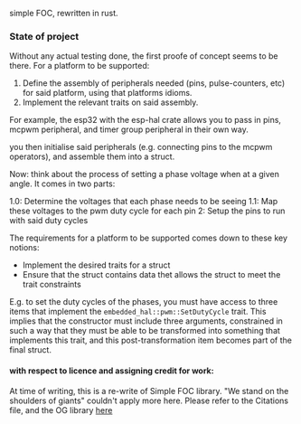 simple FOC, rewritten in rust.

### State of project

Without any actual testing done, the first proofe of concept seems to be there. For a platform to be supported:

1. Define the assembly of peripherals needed (pins, pulse-counters, etc) for said platform, using that platforms idioms.
2. Implement the relevant traits on said assembly.

For example, the esp32 with the esp-hal crate allows you to pass in pins, mcpwm peripheral, and timer group peripheral in their own way.

you then initialise said peripherals (e.g. connecting pins to the mcpwm operators), and assemble them into a struct.

Now: think about the process of setting a phase voltage when at a given angle. It comes in two parts:

1.0: Determine the voltages that each phase needs to be seeing
1.1: Map these voltages to the pwm duty cycle for each pin
2:   Setup the pins to run with said duty cycles

The requirements for a platform to be supported comes down to these key notions:

- Implement the desired traits for a struct
- Ensure that the struct contains data thet allows the struct to meet the trait constraints

E.g. to set the duty cycles of the phases, you must have access to three items that implement the `embedded_hal::pwm::SetDutyCycle` trait. This implies that the constructor must include three arguments, constrained in such a way that they must be able to be transformed into something that implements this trait, and this post-transformation item becomes part of the final struct.



#### with respect to licence and assigning credit for work: 

At time of writing, this is a re-write of Simple FOC library. "We stand on the shoulders of giants" couldn't apply more here. Please refer to the Citations file, and the OG library [here](https://github.com/simplefoc/Arduino-FOC)
